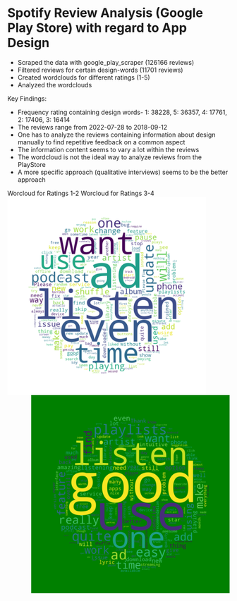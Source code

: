 # Spotify Review Analysis (Google Play Store) with regard to App Design
- Scraped the data with google_play_scraper (126166 reviews)
- Filtered reviews for certain design-words (11701 reviews)
- Created wordclouds for different ratings (1-5)
- Analyzed the wordclouds

Key Findings:
- Frequency rating containing design words- 1: 38228, 5: 36357, 4: 17761, 2: 17406, 3: 16414
- The reviews range from 2022-07-28 to 2018-09-12
- One has to analyze the reviews containing information about design manually to find repetitive feedback on a common aspect
- The information content seems to vary a lot within the reviews
- The wordcloud is not the ideal way to analyze reviews from the PlayStore
- A more specific approach (qualitative interviews) seems to be the better approach


Worcloud for Ratings 1-2                                                                                                   Worcloud for Ratings 3-4
<img src="https://github.com/DrDataPsych/Spotify/blob/master/design_1_2_wordcloud.png" alt="Worcloud for Ratings 1-2" width=450 align=left> <img src="https://github.com/DrDataPsych/Spotify/blob/master/design_4_5_wordcloud.png" alt="Worcloud for Ratings 4-5" width=450 align=right>
